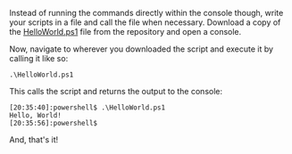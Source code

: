 Instead of running the commands directly within the console though, write your
scripts in a file and call the file when necessary. Download a copy of the
[HelloWorld.ps1][2] file from the repository and open a console.

Now, navigate to wherever you downloaded the script and execute it by calling
it like so:

```console
.\HelloWorld.ps1
```

This calls the script and returns the output to the console:

```console
[20:35:40]:powershell$ .\HelloWorld.ps1
Hello, World!
[20:35:56]:powershell$
```

And, that's it!

[2]: https://github.com/TheRenegadeCoder/sample-programs/blob/main/archive/p/powershell/HelloWorld.ps1
